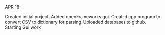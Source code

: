 APR 18:

Created initial project. Added openFrameworks gui. Created cpp program to convert CSV to dictionary for parsing. Uploaded databases to github. Starting Gui work.
